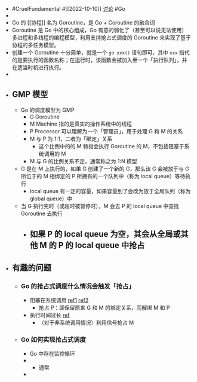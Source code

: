 - #CruelFundamental #[[2022-10-10]] [讨论](https://github.com/CYZH1307/CruelFundamental/tree/main/homework/202210/10) #Go
-
- Go 的 [[协程]] 名为 Goroutine，是 Go + Coroutine 的融合词
- Goroutine 是 Go 中的核心组成，Go 有意的弱化了（甚至可以说无法使用）多进程和多线程的编程模型，利用支持抢占式调度的 Goroutine 来实现了基于协程的多任务模型。
- 创建一个 Goroutine 十分简单，就是一个 `go xxx()` 语句即可，其中 `xxx` 指代的是要执行的函数名称；在运行时，该函数会被加入至一个「执行队列」，并在适当时机进行执行。
-
- ## GMP 模型
	- Go 的调度模型为 GMP
		- G Goroutine
		- M Machine 指的是真实的操作系统中的线程
		- P Processor 可以理解为一个「管理员」，用于处理 G 和 M 的关系
		- M 与 P 为 1:1，二者为「绑定」关系
			- 这个比例中的的 M 特指会执行 Goroutine 的 M，不包括阻塞于系统调用的 M
		- M 与 G 的比例关系不定，通常称之为 1:N 模型
	- G 是在 M 上执行的，如果 G 创建了一个新的 G，那么该 G 会被放于与 G 所位于的 M 相绑定的 P 所拥有的一个队列中（称为 local queue）等待执行
		- local queue 有一定的容量，如果容量到了会改为放于全局队列（称为 global queue）中
	- 当 G 执行完时（或超时被暂停时），M 会去 P 的 local queue 中查找 Goroutine 去执行
		- 如果 P 的 local queue 为空，其会从全局或其他 M 的 P 的 local queue 中抢占
			-
- ## 有趣的问题
	- ### Go 的抢占式调度什么情况会触发「抢占」
		- 阻塞在系统调用 [ref1](https://github.com/golang/go/blob/go1.19.2/src/runtime/proc.go#L5308) [ref2](https://github.com/golang/go/blob/go1.19.2/src/runtime/proc.go#L5315)
			- 抢占 P：即保留原来 G 和 M 的绑定关系，而解绑 M 和 P
		- 执行时间过长 [ref](https://github.com/golang/go/blob/go1.19.2/src/runtime/proc.go#L5308)
			- （对于非系统调用情况）利用信号抢占 M
	- ### Go 如何实现抢占式调度
		- Go 中存在监控循环
		-
			- 通常
		-